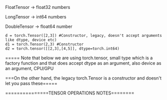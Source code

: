 FloatTensor -> float32 numbers 

LongTensor -> int64 numbers

DoubleTensor -> float64 number

```
d = torch.Tensor([2,3]) #Constructor, legacy, doesn't accept arguments like dtype, device etc)
d1 = torch.Tensor(2,3) #Constructor
d2 = torch.tensor([[2,3],[4,5]], dtype=torch.int64)
```
=====
Note that below we are using torch.tensor, small type which is a factory function and that does accept dtype as an argument, also device as an argument, CPU/GPU

===On the other hand, the legacy torch.Tensor is a constructor and doesn't let you pass these=====


===============TENSOR OPERATIONS NOTES========


